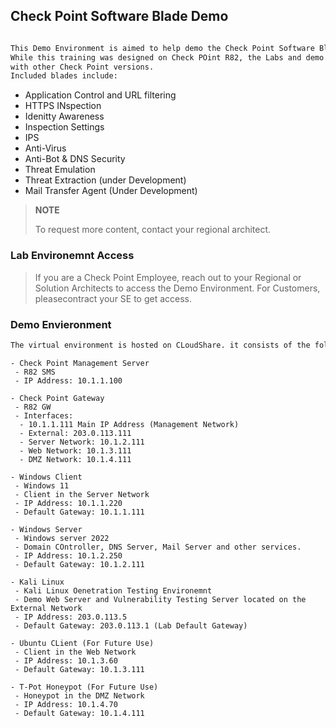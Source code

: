 ## Check Point Software Blade Demo

```txt

This Demo Environment is aimed to help demo the Check Point Software Blades. 
While this training was designed on Check POint R82, the Labs and demo should work
with other Check Point versions. 
Included blades include:
```
- Application Control and URL filtering
- HTTPS INspection
- Idenitty Awareness
- Inspection Settings
- IPS
- Anti-Virus
- Anti-Bot & DNS Security
- Threat Emulation
- Threat Extraction (under Development)
- Mail Transfer Agent (Under Development)

> **NOTE**
>
> To request more content, contact your regional architect.

### Lab Environemnt Access

>If you are a Check Point Employee, reach out to your Regional or Solution Architects to access the Demo Environment. For Customers, pleasecontract your SE to get access.



### Demo Envieronment

```txt
The virtual environment is hosted on CLoudShare. it consists of the following nodes:
```
```
- Check Point Management Server
 - R82 SMS
 - IP Address: 10.1.1.100
```
```
- Check Point Gateway
 - R82 GW
 - Interfaces:
  - 10.1.1.111 Main IP Address (Management Network)
  - External: 203.0.113.111
  - Server Network: 10.1.2.111
  - Web Network: 10.1.3.111
  - DMZ Network: 10.1.4.111
```
```
- Windows Client
 - Windows 11
 - Client in the Server Network
 - IP Address: 10.1.1.220
 - Default Gateway: 10.1.1.111
```
```
- Windows Server
 - Windows server 2022
 - Domain COntroller, DNS Server, Mail Server and other services.
 - IP Address: 10.1.2.250
 - Default Gateway: 10.1.2.111
```
```
- Kali Linux
 - Kali Linux Oenetration Testing Environemnt
 - Demo Web Server and Vulnerability Testing Server located on the External Network
 - IP Address: 203.0.113.5
 - Default Gateway: 203.0.113.1 (Lab Default Gateway)
```
```
- Ubuntu CLient (For Future Use)
 - Client in the Web Network
 - IP Address: 10.1.3.60
 - Default Gateway: 10.1.3.111
```
```
- T-Pot Honeypot (For Future Use)
 - Honeypot in the DMZ Network
 - IP Address: 10.1.4.70
 - Default Gateway: 10.1.4.111
```
